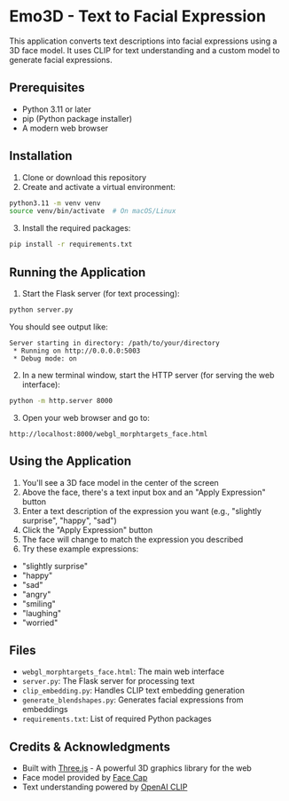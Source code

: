 # Emo3D - Text to Facial Expression

This application converts text descriptions into facial expressions using a 3D face model. It uses CLIP for text understanding and a custom model to generate facial expressions.

## Prerequisites

- Python 3.11 or later
- pip (Python package installer)
- A modern web browser

## Installation

1. Clone or download this repository
2. Create and activate a virtual environment:

```bash
python3.11 -m venv venv
source venv/bin/activate  # On macOS/Linux
```

3. Install the required packages:

```bash
pip install -r requirements.txt
```

## Running the Application

1. Start the Flask server (for text processing):

```bash
python server.py
```

You should see output like:

```
Server starting in directory: /path/to/your/directory
 * Running on http://0.0.0.0:5003
 * Debug mode: on
```

2. In a new terminal window, start the HTTP server (for serving the web interface):

```bash
python -m http.server 8000
```

3. Open your web browser and go to:

```
http://localhost:8000/webgl_morphtargets_face.html
```

## Using the Application

1. You'll see a 3D face model in the center of the screen
2. Above the face, there's a text input box and an "Apply Expression" button
3. Enter a text description of the expression you want (e.g., "slightly surprise", "happy", "sad")
4. Click the "Apply Expression" button
5. The face will change to match the expression you described
6. Try these example expressions:

- "slightly surprise"
- "happy"
- "sad"
- "angry"
- "smiling"
- "laughing"
- "worried"

## Files

- `webgl_morphtargets_face.html`: The main web interface
- `server.py`: The Flask server for processing text
- `clip_embedding.py`: Handles CLIP text embedding generation
- `generate_blendshapes.py`: Generates facial expressions from embeddings
- `requirements.txt`: List of required Python packages

## Credits & Acknowledgments

- Built with [Three.js](https://github.com/mrdoob/three.js/blob/master/examples/webgl_morphtargets_face.html) - A powerful 3D graphics library for the web
- Face model provided by [Face Cap](https://www.bannaflak.com/face-cap)
- Text understanding powered by [OpenAI CLIP](https://github.com/openai/CLIP)
